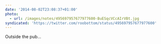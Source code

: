 ```yaml
---
date: '2014-08-02T23:08:37+01:00'
photo:
  - url: /images/notes/495697957677977600-BuESqcVCcAIrVBt.jpg
syndicated: 'https://twitter.com/roobottom/status/495697957677977600'
---
```

Outside the pub... 
